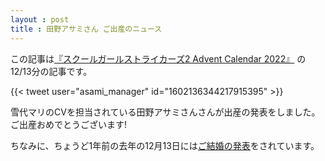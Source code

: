 ```yaml
---
layout : post
title : 田野アサミさん ご出産のニュース
---
```


この記事は[『スクールガールストライカーズ2 Advent Calendar 2022』](https://adventar.org/calendars/8200) の12/13分の記事です。

{{< tweet user="asami_manager" id="1602136344217915395" >}}

雪代マリのCVを担当されている田野アサミさんさんが出産の発表をしました。
ご出産おめでとうございます!

ちなみに、ちょうど1年前の去年の12月13日には[ご結婚の発表](https://kawa0x0a.github.io/SchoolGirlStrikersAdventCalendar2021/2021/12/13/Marriage.html)をされています。
